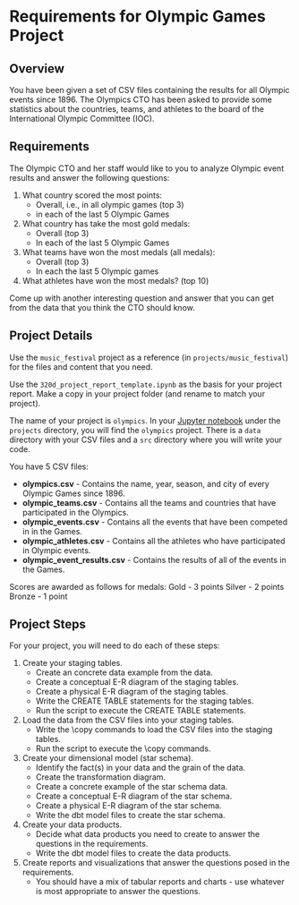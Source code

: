 # Requirements for Olympic Games Project

## Overview
You have been given a set of CSV files containing the results for all Olympic events since 1896. 
The Olympics CTO has been asked to provide some statistics about the countries, teams, and athletes
to the board of the International Olympic Committee (IOC). 

## Requirements
The Olympic CTO and her staff would like to you to analyze Olympic event results and answer the
following questions:

1) What country scored the most points:
   * Overall, i.e., in all olympic games (top 3)
   * in each of the last 5 Olympic Games
2) What country has take the most gold medals:
   * Overall (top 3)
   * In each of the last 5 Olympic Games
3) What teams have won the most medals (all medals):
    * Overall (top 3)
    * In each the last 5 Olympic games
4) What athletes have won the most medals? (top 10)

Come up with another interesting question and answer that you can get from the data that you think 
the CTO should know.

## Project Details
Use the `music_festival` project as a reference (in `projects/music_festival`) for the files and content that you need.

Use the `320d_project_report_template.ipynb` as the basis for your project report. Make a copy in your project folder (and rename to match your project).

The name of your project is `olympics`. In your [Jupyter notebook](https://notebook.dei320.net) under the
`projects` directory, you will find the `olympics` project. There is a `data` directory with your CSV 
files and a `src` directory where you will write your code.

You have 5 CSV files:
* **olympics.csv** - Contains the name, year, season, and city of every Olympic Games since 1896.
* **olympic_teams.csv** - Contains all the teams and countries that have participated in the Olympics.
* **olympic_events.csv** - Contains all the events that have been competed in in the Games.
* **olympic_athletes.csv** - Contains all the athletes who have participated in Olympic events.
* **olympic_event_results.csv** - Contains the results of all of the events in the Games.

Scores are awarded as follows for medals:
Gold - 3 points
Silver - 2 points
Bronze - 1 point

## Project Steps
For your project, you will need to do each of these steps:
1) Create your staging tables.
   * Create an concrete data example from the data.
   * Create a conceptual E-R diagram of the staging tables.
   * Create a physical E-R diagram of the staging tables.
   * Write the CREATE TABLE statements for the staging tables.
   * Run the script to execute the CREATE TABLE statements.
2) Load the data from the CSV files into your staging tables.
   * Write the \copy commands to load the CSV files into the staging tables.
   * Run the script to execute the \copy commands.
3) Create your dimensional model (star schema).
   * Identify the fact(s) in your data and the grain of the data.
   * Create the transformation diagram.
   * Create a concrete example of the star schema data.
   * Create a conceptual E-R diagram of the star schema.
   * Create a physical E-R diagram of the star schema.
   * Write the dbt model files to create the star schema.
4) Create your data products.
   * Decide what data products you need to create to answer the questions in the requirements.
   * Write the dbt model files to create the data products.
5) Create reports and visualizations that answer the questions posed in the requirements.
   * You should have a mix of tabular reports and charts - use whatever is most appropriate to answer the questions.
